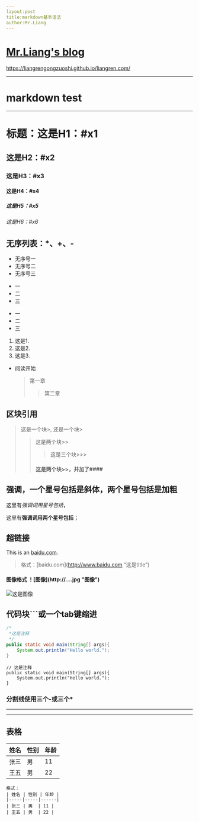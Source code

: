 ```yaml
---
layout:post
title:markdown基本语法
author:Mr.Liang
---
```


# [Mr.Liang's blog](https://liangrengongzuoshi.github.io/liangren.com/ "良先生的博客")

https://liangrengongzuoshi.github.io/liangren.com/

---
# markdown test
---

# 标题：这是H1：#x1
## 这是H2：#x2
### 这是H3：#x3
#### 这是H4：#x4
##### 这是H5：#x5
###### 这是H6：#x6


## 无序列表：*、+、-

* 无序号一
* 无序号二
* 无序号三

+ 一
+ 二
+ 三

- 一
- 二
- 三

1. 这是1.
2. 这是2.
3. 这是3.

* 阅读开始
  > 第一章
  >> 第二章

## 区块引用

> 这是一个块>,
> 还是一个块>
>> 这是两个块>>
>>> 这是三个块>>>
>> #### 这是两个块>>，并加了####

## 强调，一个星号包括是斜体，两个星号包括是加粗

这里有*强调词用星号包括*，

这里有**强调词用两个星号包括**；

## 超链接

This is an [baidu.com](http://baidu.com/ "这是title").

> 格式：\[baidu.com\]\(http://www.baidu.com “这是title”\)

#### 图像格式 ！\[图像\](http://....jpg "图像")
![这是图像](https://avatars1.githubusercontent.com/u/19851699?v=3&s=460 "这是title")



## 代码块```或一个tab键缩进
```java
/*
 *这是注释
 */
public static void main(String[] args){
    System.out.println("Hello world.");
}
```
    // 这是注释
    public static void main(String[] args){
        System.out.println("Hello world.");
    }
    

### 分割线使用三个-或三个*
---
***


## 表格

| 姓名 | 性别 | 年龄 |
|-----|-----|------|
| 张三 | 男  | 11 |
| 王五 | 男  | 22 |


```
格式：
| 姓名 | 性别 | 年龄 |
|-----|-----|------|
| 张三 | 男  | 11 |
| 王五 | 男  | 22 |
```




